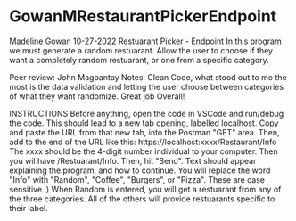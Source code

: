 # GowanMRestaurantPickerEndpoint
Madeline Gowan
10-27-2022
Restuarant Picker - Endpoint
In this program we must generate a random restuarant. Allow the user to choose if they want a completely random restuarant, or one from a specific category.

Peer review: John Magpantay                        Notes: Clean Code, what stood out to me the most is the data validation and letting the user choose between categories of what they want randomize. Great job Overall!

INSTRUCTIONS
Before anything, open the code in VSCode and run/debug the code. This should lead to a new tab opening, labelled localhost. Copy and paste the URL from that new tab, into the Postman "GET" area. Then, add to the end of the URL like this:
https://localhost:xxxx/Restaurant/Info
The xxxx should be the 4-digit number individual to your computer. Then you wil have /Restuarant/Info. Then, hit "Send". Text should appear explaining the program, and how to continue. You will replace the word "Info" with "Random", "Coffee", "Burgers", or "Pizza". These are case sensitive :) When Random is entered, you will get a restuarant from any of the three categories. All of the others will provide restuarants specific to their label.
